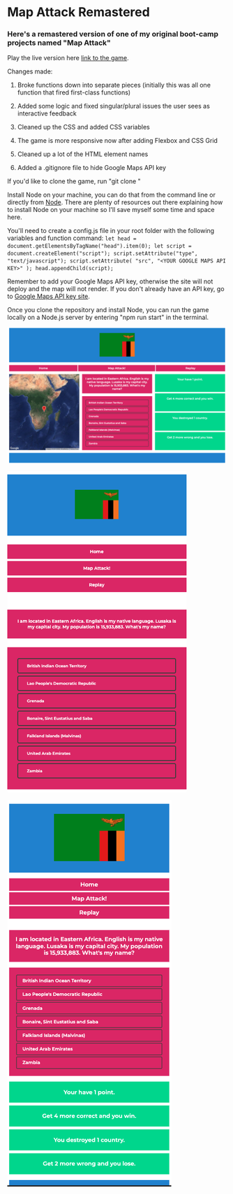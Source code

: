 # Map Attack Remastered

### Here's a remastered version of one of my original boot-camp projects named "Map Attack"

Play the live version here [link to the game](https://mapattackre.netlify.app/).

Changes made:

1. Broke functions down into separate pieces (initially this was all one function that fired first-class functions)

2. Added some logic and fixed singular/plural issues the user sees as interactive feedback

3. Cleaned up the CSS and added CSS variables

4. The game is more responsive now after adding Flexbox and CSS Grid

5. Cleaned up a lot of the HTML element names

6. Added a .gitignore file to hide Google Maps API key

If you'd like to clone the game, run "git clone "

Install Node on your machine, you can do that from the command line or directly from [Node](https://nodejs.org/en/download/). There are plenty of resources out there explaining how to install Node on your machine so I'll save myself some time and space here.

You'll need to create a config.js file in your root folder with the following variables and function command:
`let head = document.getElementsByTagName("head").item(0); let script = document.createElement("script"); script.setAttribute("type", "text/javascript"); script.setAttribute( "src", "<YOUR GOOGLE MAPS API KEY>" ); head.appendChild(script);`

Remember to add your Google Maps API key, otherwise the site will not deploy and the map will not render. If you don't already have an API key, go to [Google Maps API key site](https://developers.google.com/maps/documentation/javascript/get-api-key).

Once you clone the repository and install Node, you can run the game locally on a Node.js server by entering "npm run start" in the terminal.

![Game Image](./images/gamescreen.png)

![Mobile Image](./images/mobile.png)

![Tablet Image](./images/tablet.png)
